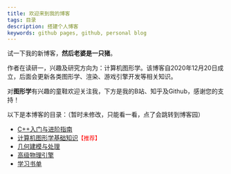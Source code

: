 ```yaml
---
title: 欢迎来到我的博客
tags: 目录
description: 搭建个人博客
keywords: github pages, github, personal blog
---
```




试一下我的新博客，**然后老婆是一只猪**。

作者在读研一，兴趣及研究方向为：计算机图形学。该博客自2020年12月20日成立，后面会更新各类图形学、渲染、游戏引擎开发等相关知识。

对**图形学**有兴趣的童鞋欢迎关注我，下方是我的B站、知乎及Github，感谢您的支持！



以下是本博客的目录：（暂时未修改，只能看一看，点了会跳转到博客园）

* [C++入门与进阶指南](https://www.cnblogs.com/sharkpem/category/1129573.html)
* [计算机图形学基础知识](https://www.cnblogs.com/sharkpem/category/941554.html)</font><font color=#FF0000 size=2>【推荐】</font>
* [几何建模与处理](https://www.cnblogs.com/sharkpem/category/1862585.html)
* [高级物理引擎](https://www.cnblogs.com/sharkpem/category/1862586.html)
* [学习书单](https://www.cnblogs.com/sharkpem/p/10366957.html)

